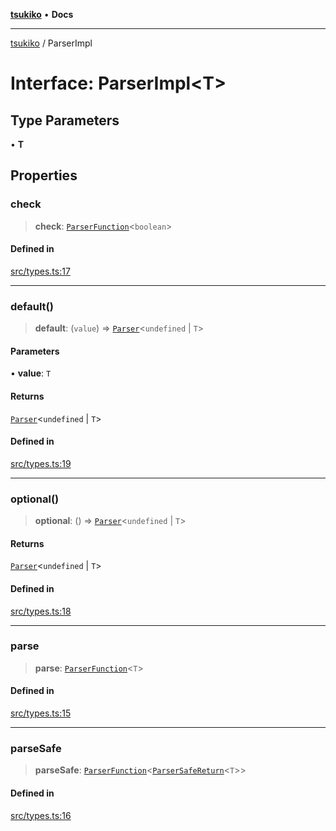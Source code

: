 [**tsukiko**](../README.md) • **Docs**

***

[tsukiko](../README.md) / ParserImpl

# Interface: ParserImpl\<T\>

## Type Parameters

• **T**

## Properties

### check

> **check**: [`ParserFunction`](../type-aliases/ParserFunction.md)\<`boolean`\>

#### Defined in

[src/types.ts:17](https://github.com/BIYUEHU/tsukiko/blob/eb4b04a16e9c40909bed9d6503bd49914851f300/src/types.ts#L17)

***

### default()

> **default**: (`value`) => [`Parser`](../classes/Parser.md)\<`undefined` \| `T`\>

#### Parameters

• **value**: `T`

#### Returns

[`Parser`](../classes/Parser.md)\<`undefined` \| `T`\>

#### Defined in

[src/types.ts:19](https://github.com/BIYUEHU/tsukiko/blob/eb4b04a16e9c40909bed9d6503bd49914851f300/src/types.ts#L19)

***

### optional()

> **optional**: () => [`Parser`](../classes/Parser.md)\<`undefined` \| `T`\>

#### Returns

[`Parser`](../classes/Parser.md)\<`undefined` \| `T`\>

#### Defined in

[src/types.ts:18](https://github.com/BIYUEHU/tsukiko/blob/eb4b04a16e9c40909bed9d6503bd49914851f300/src/types.ts#L18)

***

### parse

> **parse**: [`ParserFunction`](../type-aliases/ParserFunction.md)\<`T`\>

#### Defined in

[src/types.ts:15](https://github.com/BIYUEHU/tsukiko/blob/eb4b04a16e9c40909bed9d6503bd49914851f300/src/types.ts#L15)

***

### parseSafe

> **parseSafe**: [`ParserFunction`](../type-aliases/ParserFunction.md)\<[`ParserSafeReturn`](../type-aliases/ParserSafeReturn.md)\<`T`\>\>

#### Defined in

[src/types.ts:16](https://github.com/BIYUEHU/tsukiko/blob/eb4b04a16e9c40909bed9d6503bd49914851f300/src/types.ts#L16)
